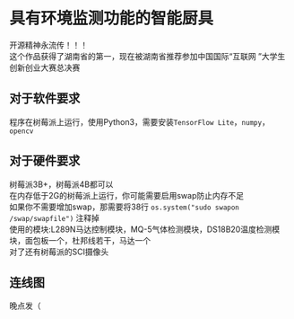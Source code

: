 # 具有环境监测功能的智能厨具
开源精神永流传！！！  
这个作品获得了湖南省的第一，现在被湖南省推荐参加中国国际“互联网 ”大学生创新创业大赛总决赛

## 对于软件要求
程序在树莓派上运行，使用Python3，需要安装`TensorFlow Lite`，`numpy`，`opencv`

## 对于硬件要求
树莓派3B+，树莓派4B都可以  
在内存低于2G的树莓派上运行，你可能需要启用swap防止内存不足  
如果你不需要增加swap，那需要将38行 `os.system("sudo swapon /swap/swapfile")` 注释掉  
使用的模块:L289N马达控制模块，MQ-5气体检测模块，DS18B20温度检测模块，面包板一个，杜邦线若干，马达一个  
对了还有树莓派的SCI摄像头  

## 连线图
晚点发（
